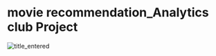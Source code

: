 # movie recommendation_Analytics club Project
 
![title_entered](https://github.com/KiranEC11/movie-recommendation_Analytics-club-Project/assets/123507880/7f87622e-376d-4fc3-969d-70dab34417c2)

